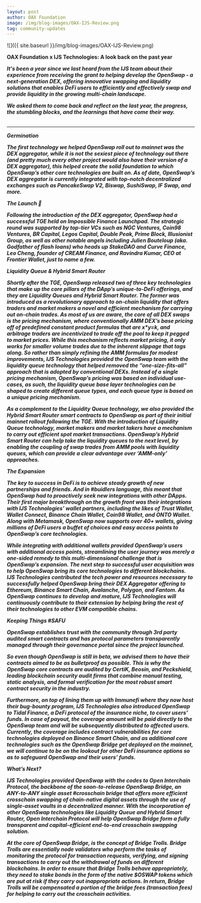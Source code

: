 ```yaml
---
layout: post
author: OAX Foundation
image: /img/blog-images/OAX-IJS-Review.png
tag: community-updates
---
```


![]({{ site.baseurl }}/img/blog-images/OAX-IJS-Review.png)

<b>OAX Foundation x IJS Technologies: A look back on the past year</b><br>

<b><i>It's been a year since we last heard from the IJS team about their experience from receiving the grant to helping develop the OpenSwap - a next-generation DEX, offering innovative swapping and liquidity solutions that enables DeFi users to efficiently and effectively swap and provide liquidity in the growing multi-chain landscape.

<b><i>We asked them to come back and reflect on the last year, the progress, the stumbling blocks, and the learnings that have come their way.<br><br>

*****


<b>Germination</b>

The first technology we helped OpenSwap roll out to mainnet was the DEX aggregator, while it is not the sexiest piece of technology out there (and pretty much every other project would also have their version of a DEX aggregator), this helped create the solid foundation to which OpenSwap’s other core technologies are built on. As of date, OpenSwap’s DEX aggregator is currently integrated with top-notch decentralized exchanges such as PancakeSwap V2, Biswap, SushiSwap, IF Swap, and more.

<b>The Launch</b> 🚀

Following the introduction of the DEX aggregator, OpenSwap had a successful TGE held on Impossible Finance Launchpad. The strategic round was supported by top-tier VCs such as NGC Ventures, Coin98 Ventures, BR Capital, Legos Capital, Double Peak, Prime Block, Illusionist Group, as well as other notable angels including Julien Bouteloup (aka. Godfather of flash loans) who heads up StakeDAO and Curve Finance, Leo Cheng, founder of CREAM Finance, and Ravindra Kumar, CEO at Frontier Wallet, just to name a few.

<b>Liquidity Queue & Hybrid Smart Router</b>

Shortly after the TGE, OpenSwap released two of three key technologies that make up the core pillars of the DApp’s unique-to-DeFi offerings, and they are Liquidity Queues and Hybrid Smart Router. The former was introduced as a revolutionary approach to on-chain liquidity that offers traders and market makers a novel and efficient mechanism for carrying out on-chain trades. As most of us are aware, the core of all DEX swaps is the pricing mechanism, where conventionally AMM DEX’s base pricing off of predefined constant product formulas that are x*y=k, and arbitrage traders are incentivized to trade off the pool to keep it pegged to market prices. While this mechanism reflects market pricing, it only works for smaller volume trades due to the inherent slippage that tags along. So rather than simply refining the AMM formulas for modest improvements, IJS Technologies provided the OpenSwap team with the liquidity queue technology that helped removed the “one-size-fits-all” approach that is adopted by conventional DEXs. Instead of a single pricing mechanism, OpenSwap’s pricing was based on individual use-cases, as such, the liquidity queue base layer technologies can be shaped to create different queue types, and each queue type is based on a unique pricing mechanism.

As a complement to the Liquidity Queue technology, we also provided the Hybrid Smart Router smart contracts to OpenSwap as part of their initial mainnet rollout following the TGE. With the introduction of Liquidity Queue technology, market makers and market takers have a mechanism to carry out efficient spot market transactions. OpenSwap’s Hybrid Smart Router can help take the liquidity queues to the next level, by enabling the coupling of swap trades from AMM pools with liquidity queues, which can provide a clear advantage over ‘AMM-only’ approaches.

<b>The Expansion</b>

The key to success in DeFi is to achieve steady growth of new partnerships and friends. And in #buidlers language, this meant that OpenSwap had to proactively seek new integrations with other DApps. Their first major breakthrough on the growth front was their integrations with IJS Technologies’ wallet partners, including the likes of Trust Wallet, Wallet Connect, Binance Chain Wallet, Coin98 Wallet, and ONTO Wallet. Along with Metamask, OpenSwap now supports over 40+ wallets, giving millions of DeFi users a buffet of choices and easy access points to OpenSwap’s core technologies.

While integrating with additional wallets provided OpenSwap’s users with additional access points, streamlining the user journey was merely a one-sided remedy to this multi-dimensional challenge that is OpenSwap’s expansion. The next step to successful user acquisition was to help OpenSwap bring its core technologies to different blockchains. IJS Technologies contributed the tech power and resources necessary to successfully helped OpenSwap bring their DEX Aggregator offering to Ethereum, Binance Smart Chain, Avalanche, Polygon, and Fantom. As OpenSwap continues to develop and mature, IJS Technologies will continuously contribute to their extension by helping bring the rest of their technologies to other EVM compatible chains.

<b>Keeping Things #SAFU</b>

OpenSwap establishes trust with the community through 3rd party audited smart contracts and has protocol parameters transparently managed through their governance portal since the project launched. 

So even though OpenSwap is still in beta, we advised them to have their contracts aimed to be as bulletproof as possible. This is why the OpenSwap core contracts are audited by CertiK, Beosin, and Peckshield, leading blockchain security audit firms that combine manual testing, static analysis, and formal verification for the most robust smart contract security in the industry.

Furthermore, on top of lining them up with Immunefi where they now host their bug-bounty program, IJS Technologies also introduced OpenSwap to Tidal Finance, a DeFi protocol of the insurance niche, to cover users' funds. In case of payout, the coverage amount will be paid directly to the OpenSwap team and will be subsequently distributed to affected users. Currently, the coverage includes contract vulnerabilities for core technologies deployed on Binance Smart Chain, and as additional core technologies such as the OpenSwap Bridge get deployed on the mainnet, we will continue to be on the lookout for other DeFi insurance options so as to safeguard OpenSwap and their users’ funds.

<b>What’s Next?</b>

IJS Technologies provided OpenSwap with the codes to Open Interchain Protocol, the backbone of the soon-to-release OpenSwap Bridge, an ANY-to-ANY single asset #crosschain bridge that offers more efficient crosschain swapping of chain-native digital assets through the use of single-asset vaults in a decentralized manner. With the incorporation of other OpenSwap technologies like Liquidity Queue and Hybrid Smart Router, Open Interchain Protocol will help OpenSwap Bridge form a fully transparent and capital-efficient end-to-end crosschain swapping solution.

At the core of OpenSwap Bridge, is the concept of Bridge Trolls. Bridge Trolls are essentially node validators who perform the tasks of monitoring the protocol for transaction requests, verifying, and signing transactions to carry out the withdrawal of funds on different blockchains. In order to ensure that Bridge Trolls behave appropriately, they need to stake bonds in the form of the native $OSWAP tokens which are put at risk if they carry out inappropriate actions. In return, Bridge Trolls will be compensated a portion of the bridge fees (transaction fees) for helping to carry out the crosschain activities.
